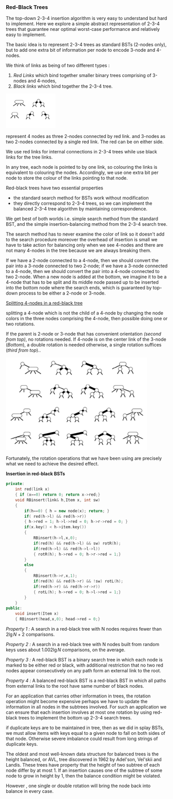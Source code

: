 ### Red-Black Trees

The top-down 2-3-4 insertion algorithm is very easy to understand but hard to implement. Here we explore a simple abstract representation of 2-3-4 trees that guarantee near optimal worst-case performance and relatively easy to implement.

The basic idea is to represent 2-3-4 trees as standard BSTs (2-nodes only), but to add one extra bit of information per node to encode 3-node and 4-nodes.

We think of links as being of two different types :

1. *Red Links* which bind together smaller binary trees comprising of 3-nodes and 4-nodes,
2. *Black links* which bind together the 2-3-4 tree.

![image-20201231091311657](4_Red_Black_Trees.assets/image-20201231091311657.png)

represent 4 nodes as three 2-nodes connected by red link. and 3-nodes as two 2-nodes connected by a single red link. The red can be on either side.

We use red links for internal connections in 2-3-4 trees while use black links for the tree links.

In any tree, each node is pointed to by one link, so colouring the links is equivalent to colouring the nodes. Accordingly, we use one extra bit per node to store the colour of the links pointing to that node.



Red-black trees have two essential properties

- the standard search method for BSTs work without modification
- they directly correspond to 2-3-4 trees, so we can implement the balanced 2-3-4 tree algorithm by maintaining correspondence.

We get best of both worlds i.e. simple search method from the standard BST, and the simple insertion-balancing method from the 2-3-4 search tree.

The search method has to never examine the color of link so it doesn't add to the search procedure moreover the overhead of insertion is small we have to take action for balancing only when we see 4-nodes and there are not many 4-nodes in the tree because we are always breaking them.

If we have a 2-node connected to a 4-node, then we should convert the pair into a 3-node connected to two 2-node; if we have a 3-node connected to a 4-node, then we should convert the pair into a 4-node connected to two 2-node. When a new node is added at the bottom, we imagine it to be a 4-node that has to be split and its middle node passed up to be inserted into the bottom node where the search ends, which is guaranteed by top-down process to be either a 2-node or 3-node.

<u>Splitting 4-nodes in a red-black tree</u>

splitting a 4-node which is not the child of a 4-node by changing the node colors in the three nodes comprising the 4-node, then possible doing one or two rotations.

If the parent is 2-node or 3-node that has convenient orientation *(second from top)*, no rotations needed. If 4-node is on the center link of the 3-node (*Bottom*), a double rotation is needed otherwise, a single rotation suffices (*third from top*)..

![image-20201231093055341](4_Red_Black_Trees.assets/image-20201231093055341.png)

Fortunately, the rotation operations that we have been using are precisely what we need to achieve the desired effect.

**Insertion in red-black BSTs**

````c++
private:
	int red(link x)
    { if (x==0) return 0; return x->red;}
	void RBinsert(link& h,Item x, int sw)
    {
        if(h==0) { h = new node(x); return; }
        if( red(h->l) && red(h->r))
        { h->red = 1; h->l->red = 0; h->r->red = 0; }
        if(x.key() < h->item.key())
        {
            RBinsert(h->l,x,0);
            if(red(h) && red(h->l) && sw) rotR(h);
            if(red(h->l) && red(h->l->l))
            { rotR(h); h->red = 0; h->r->red = 1;}
        }
        else
        {
            RBinsert(h->r,x,1);
            if(red(h) && red(h->r) && !sw) rotL(h);
            if(red(h->r) && red(h->r->r))
            { rotL(h); h->red = 0; h->l->red = 1;}
        }
    }
public:
	void insert(Item x)
    { RBinsert(head,x,0); head->red = 0;}
````

*Property 1 :* A search in a red-black tree with N nodes requires fewer than $2\lg N +2$ comparisons.

*Property 2 :* A search in a red-black tree with N nodes built from random keys uses about $1.002 \lg N$ comparisons, on the average.

*Property 3 :* A red-black BST is a binary search tree in which each node is marked to be either red or black, with additional restriction that no two red nodes appear consecutively on any path form an external link to the root.

*Property 4 :* A balanced red-black BST is a red-black BST in which all paths from external links to the root have same number of black nodes.

For an application that carries other information in trees, the rotation operation might become expensive perhaps we have to update the information in all nodes in the subtrees involved. For such an application we can ensure that each insertion involves at most one rotation by using red-black trees to implement the bottom up 2-3-4 search trees.

if duplicate keys are to be maintained in tree, then as we did in splay BSTs, we must allow items with keys equal to a given node to fall on both sides of that node. Otherwise severe imbalance could result from long strings of duplicate keys.

The oldest and most well-known data structure for balanced trees is the height balanced, or AVL, tree discovered in 1962 by Adel'son, Vel'skii and Landis. These trees have property that the height of two subtree of each node differ by at most 1. If an insertion causes one of the subtree of some node to grow in height by 1, then the balance condition might be violated.

However , one single or double rotation will bring the node back into balance in every case.